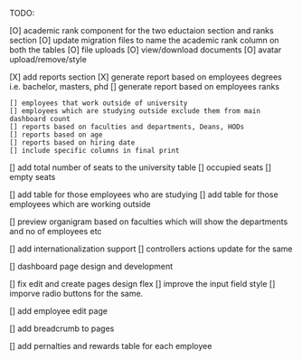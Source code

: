 
TODO: 

[O] academic rank component for the two eductaion section and ranks section 
    [O] update migration files to name the academic rank column on both the tables
[O] file uploads 
[O] view/download documents
[O] avatar upload/remove/style 

[X]  add reports section
    [X] generate report based on employees degrees i.e. bachelor, masters, phd
    [] generate report based on employees ranks
    
    [] employees that work outside of university
    [] employees which are studying outside exclude them from main dashboard count
    [] reports based on faculties and departments, Deans, HODs
    [] reports based on age
    [] reports based on hiring date
    [] include specific columns in final print 
    

[] add total number of seats to the university table 
    [] occupied seats
    [] empty seats
    
[] add table for those employees who are studying
[] add table for those employees which are working outside

[] preview organigram based on faculties which will show the departments and no of employees etc 

[] add internationalization support
    [] controllers actions update for the same 

[] dashboard page design and development

[] fix edit and create pages design flex
    [] improve the input field style 
    [] imporve radio buttons for the same. 

[] add employee edit page 

[] add breadcrumb to pages

[] add pernalties and rewards table for each employee